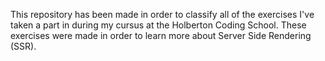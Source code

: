 This repository has been made in order to classify all of the exercises I've taken a part in during my cursus at the Holberton Coding School.
These exercises were made in order to learn more about Server Side Rendering (SSR).